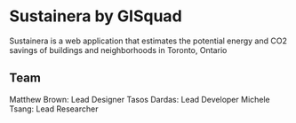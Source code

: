 # **Sustainera by GISquad**
Sustainera is a web application that estimates the potential energy and CO2 savings of buildings and neighborhoods in Toronto, Ontario
## Team
Matthew Brown: Lead Designer
Tasos Dardas: Lead Developer
Michele Tsang: Lead Researcher 
